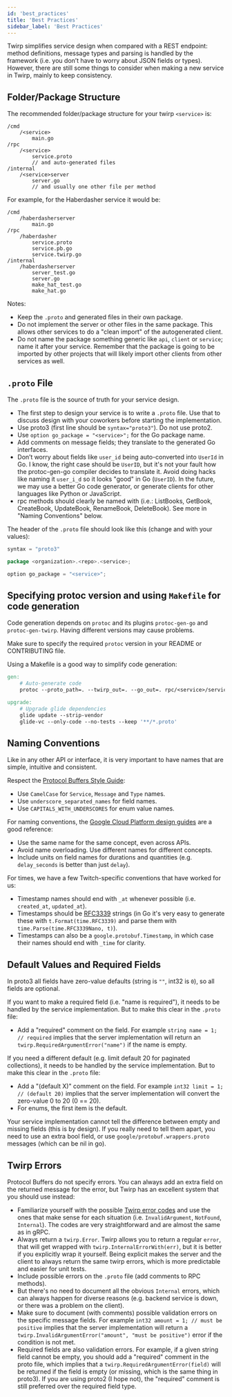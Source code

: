 ```yaml
---
id: 'best_practices'
title: 'Best Practices'
sidebar_label: 'Best Practices'
---
```


Twirp simplifies service design when compared with a REST endpoint: method
definitions, message types and parsing is handled by the framework (i.e. you
don’t have to worry about JSON fields or types). However, there are still some
things to consider when making a new service in Twirp, mainly to keep
consistency.

## Folder/Package Structure

The recommended folder/package structure for your twirp `<service>` is:

```
/cmd
    /<service>
        main.go
/rpc
    /<service>
        service.proto
        // and auto-generated files
/internal
    /<service>server
        server.go
        // and usually one other file per method
```

For example, for the Haberdasher service it would be:

```
/cmd
    /haberdasherserver
        main.go
/rpc
    /haberdasher
        service.proto
        service.pb.go
        service.twirp.go
/internal
    /haberdasherserver
        server_test.go
        server.go
        make_hat_test.go
        make_hat.go
```

Notes:

- Keep the `.proto` and generated files in their own package.
- Do not implement the server or other files in the same package. This allows
  other services to do a "clean import" of the autogenerated client.
- Do not name the package something generic like `api`, `client` or `service`;
  name it after your service. Remember that the package is going to be imported
  by other projects that will likely import other clients from other services
  as well.

## `.proto` File

The `.proto` file is the source of truth for your service design.

- The first step to design your service is to write a `.proto` file. Use that
  to discuss design with your coworkers before starting the implementation.
- Use proto3 (first line should be `syntax="proto3"`). Do not use proto2.
- Use `option go_package = "<service>";` for the Go package name.
- Add comments on message fields; they translate to the generated Go
  interfaces.
- Don’t worry about fields like `user_id` being auto-converted into `UserId` in
  Go. I know, the right case should be `UserID`, but it's not your fault how
  the protoc-gen-go compiler decides to translate it. Avoid doing hacks like
  naming it `user_i_d` so it looks "good" in Go (`UserID`). In the future, we
  may use a better Go code generator, or generate clients for other languages
  like Python or JavaScript.
- rpc methods should clearly be named with <action><resource> (i.e.: ListBooks,
  GetBook, CreateBook, UpdateBook, RenameBook, DeleteBook). See more in "Naming
  Conventions" below.

The header of the `.proto` file should look like this (change <repo> and
<service> with your values):

```go
syntax = "proto3"

package <organization>.<repo>.<service>;

option go_package = "<service>";
```

## Specifying protoc version and using `Makefile` for code generation

Code generation depends on `protoc` and its plugins `protoc-gen-go` and
`protoc-gen-twirp`. Having different versions may cause problems.

Make sure to specify the required `protoc` version in your README or
CONTRIBUTING file.

Using a Makefile is a good way to simplify code generation:

```Makefile
gen:
	# Auto-generate code
	protoc --proto_path=. --twirp_out=. --go_out=. rpc/<service>/service.proto

upgrade:
	# Upgrade glide dependencies
	glide update --strip-vendor
	glide-vc --only-code --no-tests --keep '**/*.proto'
```

## Naming Conventions

Like in any other API or interface, it is very important to have names that are
simple, intuitive and consistent.

Respect the [Protocol Buffers Style Guide](https://developers.google.com/protocol-buffers/docs/style):

- Use `CamelCase` for `Service`, `Message` and `Type` names.
- Use `underscore_separated_names` for field names.
- Use `CAPITALS_WITH_UNDERSCORES` for enum value names.

For naming conventions, the
[Google Cloud Platform design guides](https://cloud.google.com/apis/design/naming_convention)
are a good reference:

- Use the same name for the same concept, even across APIs.
- Avoid name overloading. Use different names for different concepts.
- Include units on field names for durations and quantities (e.g.
  `delay_seconds` is better than just `delay`).

For times, we have a few Twitch-specific conventions that have worked for us:

- Timestamp names should end with `_at` whenever possible (i.e. `created_at`,
  `updated_at`).
- Timestamps should be [RFC3339](https://tools.ietf.org/html/rfc3339) strings
  (in Go it's very easy to generate these with `t.Format(time.RFC3339)` and
  parse them with `time.Parse(time.RFC3339Nano, t)`).
- Timestamps can also be a `google.protobuf.Timestamp`, in which case their
  names should end with `_time` for clarity.

## Default Values and Required Fields

In proto3 all fields have zero-value defaults (string is `""`, int32 is `0`), so
all fields are optional.

If you want to make a required field (i.e. "name is required"), it needs to be
handled by the service implementation. But to make this clear in the `.proto`
file:

- Add a "required" comment on the field. For example `string name = 1; // required` implies that the server implementation will return an
  `twirp.RequiredArgumentError("name")` if the name is empty.

If you need a different default (e.g. limit default 20 for paginated
collections), it needs to be handled by the service implementation. But to make
this clear in the `.proto` file:

- Add a "(default X)" comment on the field. For example `int32 limit = 1; // (default 20)` implies that the server implementation will convert the
  zero-value 0 to 20 (0 == 20).
- For enums, the first item is the default.

Your service implementation cannot tell the difference between empty and missing
fields (this is by design). If you really need to tell them apart, you need to
use an extra bool field, or use `google/protobuf.wrappers.proto` messages (which
can be nil in go).

## Twirp Errors

Protocol Buffers do not specify errors. You can always add an extra field on the
returned message for the error, but Twirp has an excellent system that you
should use instead:

- Familiarize yourself with the possible [Twirp error codes](errors.md) and use
  the ones that make sense for each situation (i.e. `InvalidArgument`,
  `NotFound`, `Internal`). The codes are very straightforward and are almost
  the same as in gRPC.
- Always return a `twirp.Error`. Twirp allows you to return a regular `error`,
  that will get wrapped with `twirp.InternalErrorWith(err)`, but it is better
  if you explicitly wrap it yourself. Being explicit makes the server and the
  client to always return the same twirp errors, which is more predictable and
  easier for unit tests.
- Include possible errors on the `.proto` file (add comments to RPC methods).
- But there's no need to document all the obvious `Internal` errors, which can
  always happen for diverse reasons (e.g. backend service is down, or there was
  a problem on the client).
- Make sure to document (with comments) possible validation errors on the
  specific message fields. For example `int32 amount = 1; // must be positive`
  implies that the server implementation will return a
  `twirp.InvalidArgumentError("amount", "must be positive")` error if the condition
  is not met.
- Required fields are also validation errors. For example, if a given string
  field cannot be empty, you should add a "required" comment in the proto file,
  which implies that a `twirp.RequiredArgumentError(field)` will be returned if
  the field is empty (or missing, which is the same thing in proto3). If you
  are using proto2 (I hope not), the "required" comment is still preferred over
  the required field type.
